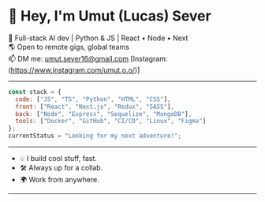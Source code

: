 # 👋 Hey, I'm Umut (Lucas) Sever
🚀 Full-stack AI dev | Python & JS | React • Node • Next  
🌎 Open to remote gigs, global teams  
📫 DM me: umut.sever16@gmail.com
[Instagram: (https://www.instagram.com/umut.o.o/)]

---

```js
const stack = {
  code: ["JS", "TS", "Python", "HTML", "CSS"],
  front: ["React", "Next.js", "Redux", "SASS"],
  back: ["Node", "Express", "Sequelize", "MongoDB"],
  tools: ["Docker", "GitHub", "CI/CD", "Linux", "Figma"]
};
currentStatus = "Looking for my next adventure!";
```

---

- 💡 I build cool stuff, fast.
- 🛠️ Always up for a collab.
- 🌍 Work from anywhere.

---

